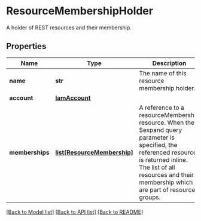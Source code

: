 # ResourceMembershipHolder

A holder of REST resources and their membership. 
## Properties
Name | Type | Description | Notes
------------ | ------------- | ------------- | -------------
**name** | **str** | The name of this resource membership holder.    | [optional] [readonly] 
**account** | [**IamAccount**](.md) |  | [optional] 
**memberships** | [**list[ResourceMembership]**](ResourceMembership.md) | A reference to a resourceMembership resource. When the $expand query parameter is specified, the referenced resource is returned inline. The list of all resources and their membership which are part of resource groups.  | [optional] [readonly] 

[[Back to Model list]](../README.md#documentation-for-models) [[Back to API list]](../README.md#documentation-for-api-endpoints) [[Back to README]](../README.md)


